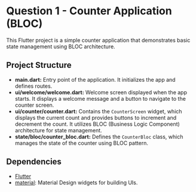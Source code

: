 # Question 1 - Counter Application (BLOC)

This Flutter project is a simple counter application that demonstrates basic state management using BLOC architecture.

## Project Structure

- **main.dart:** Entry point of the application. It initializes the app and defines routes.
- **ui/welcome/welcome.dart:** Welcome screen displayed when the app starts. It displays a welcome message and a button to navigate to the counter screen.
- **ui/counter/counter.dart:** Contains the `CounterScreen` widget, which displays the current count and provides buttons to increment and decrement the count. It utilizes BLOC (Business Logic Component) architecture for state management.
- **state/bloc/counter_bloc.dart:** Defines the `CounterBloc` class, which manages the state of the counter using BLOC pattern.

## Dependencies

- [Flutter](https://flutter.dev/)
- [material](https://api.flutter.dev/flutter/material/material-library.html): Material Design widgets for building UIs.